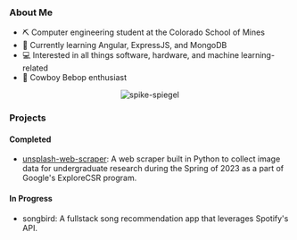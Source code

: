 ### About Me
- ⛏️ Computer engineering student at the Colorado School of Mines
- 📝 Currently learning Angular, ExpressJS, and MongoDB
- 💻 Interested in all things software, hardware, and machine learning-related
- 🤠 Cowboy Bebop enthusiast

<p align="center">
  <img src="https://github.com/umbertogherardi/umbertogherardi/assets/94328060/47dfbd79-0696-4692-9e77-700f62f11d59" alt="spike-spiegel" />
</p>

### Projects 
#### Completed
- [unsplash-web-scraper](https://github.com/umbertogherardi/unsplash-web-scraper): A web scraper built in Python to collect image data for undergraduate research during the Spring of 2023 as a part of Google's ExploreCSR program.
#### In Progress
- songbird: A fullstack song recommendation app that leverages Spotify's API.
<!--
**umbertogherardi/umbertogherardi** is a ✨ _special_ ✨ repository because its `README.md` (this file) appears on your GitHub profile.

Here are some ideas to get you started:

- 🔭 I’m currently working on ...
- 🌱 I’m currently learning ...
- 👯 I’m looking to collaborate on ...
- 🤔 I’m looking for help with ...
- 💬 Ask me about ...
- 📫 How to reach me: ...
- 😄 Pronouns: ...
- ⚡ Fun fact: ...
-->
